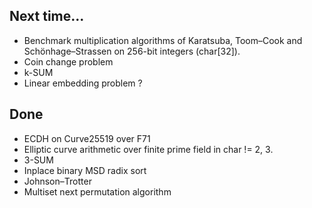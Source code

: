## Next time...

* Benchmark multiplication algorithms of Karatsuba, Toom–Cook and Schönhage–Strassen on 256-bit integers (char[32]).
* Coin change problem
* k-SUM
* Linear embedding problem ?

## Done

* ECDH on Curve25519 over F71
* Elliptic curve arithmetic over finite prime field in char != 2, 3.
* 3-SUM
* Inplace binary MSD radix sort
* Johnson–Trotter
* Multiset next permutation algorithm
